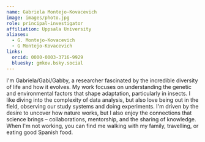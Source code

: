 ```yaml
---
name: Gabriela Montejo-Kovacevich
image: images/photo.jpg
role: principal-investigator
affiliation: Uppsala University
aliases:
  - G. Montejo-Kovacevich
  - G Montejo-Kovacevich
links:
  orcid: 0000-0003-3716-9929
  bluesky: gmkov.bsky.social
---
```


I'm Gabriela/Gabi/Gabby, a researcher fascinated by the incredible diversity of life and how it evolves. My work focuses on understanding the genetic and environmental factors that shape adaptation, particularly in insects. I like diving into the complexity of data analysis, but also love being out in the field, observing our study systems and doing experiments. I'm driven by the desire to uncover how nature works, but I also enjoy the connections that science brings – collaborations, mentorship, and the sharing of knowledge. When I'm not working, you can find me walking with my family, travelling, or eating good Spanish food.



